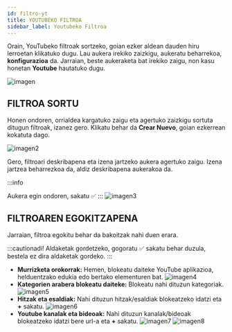 ```yaml
---
id: filtro-yt
title: YOUTUBEKO FILTROA
sidebar_label: Youtubeko Filtroa
---
```


Orain, YouTubeko filtroak sortzeko, goian ezker aldean dauden hiru lerroetan klikatuko dugu. Lau aukera irekiko zaizkigu, aukeratu beharrekoa, **konfigurazioa** da. Jarraian, beste aukeraketa bat irekiko zaigu, non kasu honetan **Youtube** hautatuko dugu.

![imagen](https://i.ibb.co/dpSKvJZ/Captura-de-pantalla-2022-07-17-141113.png 'Logo Title Text 1')

## FILTROA SORTU

Honen ondoren, orrialdea kargatuko zaigu eta agertuko zaizkigu sortuta ditugun filtroak, izanez gero. Klikatu behar da **Crear Nuevo**, goian ezkerrean kokatuta dago.

![imagen2](https://i.ibb.co/YZfDmx7/Captura-de-pantalla-2022-07-17-141500.png 'Logo Title Text 2')

Gero, filtroari deskribapena eta izena jartzeko aukera agertuko zaigu. Izena jartzea beharrezkoa da, aldiz deskribapena aukerakoa da. 

:::info

Aukera egin ondoren, sakatu ✅
:::
![imagen3](https://i.ibb.co/4MW6cQ9/youtube-libre.png 'Logo Title Text 3')

## FILTROAREN EGOKITZAPENA

Jarraian, filtroa egokitu behar da bakoitzak nahi duen erara. 

:::cautionadi!
Aldaketak gordetzeko, gogoratu ✅ sakatu behar duzula, bestela ez dira aldaketak gordeko.
:::
* **Murrizketa orokorrak:** Hemen, blokeatu daiteke YouTube aplikazioa, helduentzako edukia edo bertako elementuren bat.
![imagen4](https://i.ibb.co/ygrYCh1/youtube-filtros.png 'Logo Title Text 4')
* **Kategorien arabera blokeatu daiteke:** Blokeatu nahi dituzun kategoriak.
![imagen5](https://i.ibb.co/4RhvkRX/Captura-de-pantalla-2022-07-17-140242.png 'Logo Title Text 5')
* **Hitzak eta esaldiak:** Nahi dituzun hitzak/esaldiak blokeatzeko idatzi eta **+** sakatu.
![imagen6](https://i.ibb.co/jLFCmyG/Captura-de-pantalla-2022-07-17-140307.png 'Logo Title Text 6')
* **Youtube kanalak eta bideoak:** Nahi dituzun kanalak/bideoak blokeatzeko idatzi bere url-a eta **+** sakatu.
![imagen7](https://i.ibb.co/S5f125y/Captura-de-pantalla-2022-07-17-140344.png 'Logo Title Text 7')
![imagen8](https://i.ibb.co/JjMsckD/Captura-de-pantalla-2022-07-17-140410.png 'Logo Title Text 8')

